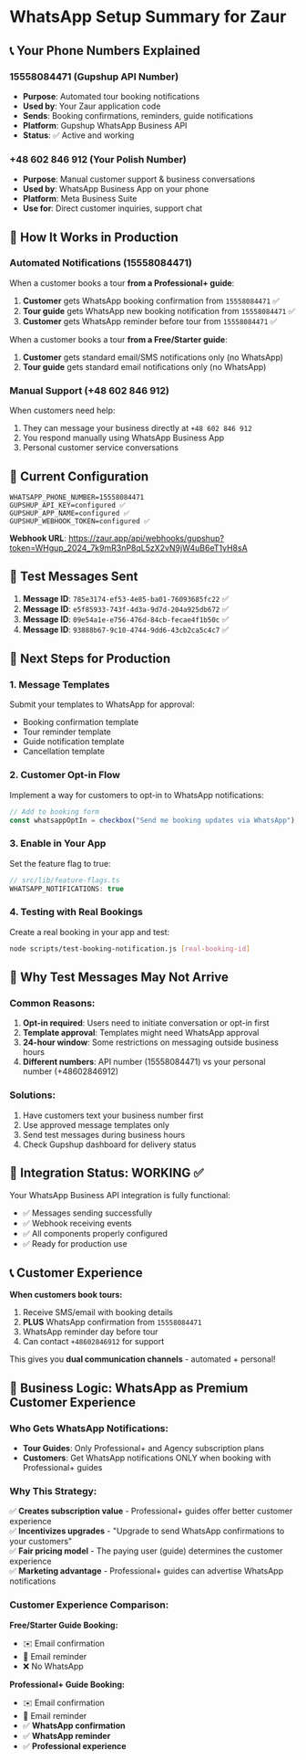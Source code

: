 # WhatsApp Setup Summary for Zaur

## 📞 Your Phone Numbers Explained

### **15558084471 (Gupshup API Number)**
- **Purpose**: Automated tour booking notifications
- **Used by**: Your Zaur application code
- **Sends**: Booking confirmations, reminders, guide notifications
- **Platform**: Gupshup WhatsApp Business API
- **Status**: ✅ Active and working

### **+48 602 846 912 (Your Polish Number)**
- **Purpose**: Manual customer support & business conversations
- **Used by**: WhatsApp Business App on your phone
- **Platform**: Meta Business Suite
- **Use for**: Direct customer inquiries, support chat

## 🎯 How It Works in Production

### **Automated Notifications (15558084471)**
When a customer books a tour **from a Professional+ guide**:
1. **Customer** gets WhatsApp booking confirmation from `15558084471` ✅
2. **Tour guide** gets WhatsApp new booking notification from `15558084471` ✅
3. **Customer** gets WhatsApp reminder before tour from `15558084471` ✅

When a customer books a tour **from a Free/Starter guide**:
1. **Customer** gets standard email/SMS notifications only (no WhatsApp)
2. **Tour guide** gets standard email notifications only (no WhatsApp)

### **Manual Support (+48 602 846 912)**
When customers need help:
1. They can message your business directly at `+48 602 846 912`
2. You respond manually using WhatsApp Business App
3. Personal customer service conversations

## 🔧 Current Configuration

```env
WHATSAPP_PHONE_NUMBER=15558084471
GUPSHUP_API_KEY=configured ✅
GUPSHUP_APP_NAME=configured ✅
GUPSHUP_WEBHOOK_TOKEN=configured ✅
```

**Webhook URL**: https://zaur.app/api/webhooks/gupshup?token=WHgup_2024_7k9mR3nP8qL5zX2vN9jW4uB6eT1yH8sA

## 🚀 Test Messages Sent

1. **Message ID**: `785e3174-ef53-4e85-ba01-76093685fc22` ✅
2. **Message ID**: `e5f85933-743f-4d3a-9d7d-204a925db672` ✅  
3. **Message ID**: `09e54a1e-e756-476d-84cb-fecae4f1b50c` ✅
4. **Message ID**: `93888b67-9c10-4744-9dd6-43cb2ca5c4c7` ✅

## 🎯 Next Steps for Production

### 1. **Message Templates**
Submit your templates to WhatsApp for approval:
- Booking confirmation template
- Tour reminder template
- Guide notification template
- Cancellation template

### 2. **Customer Opt-in Flow**
Implement a way for customers to opt-in to WhatsApp notifications:
```javascript
// Add to booking form
const whatsappOptIn = checkbox("Send me booking updates via WhatsApp");
```

### 3. **Enable in Your App**
Set the feature flag to true:
```javascript
// src/lib/feature-flags.ts
WHATSAPP_NOTIFICATIONS: true
```

### 4. **Testing with Real Bookings**
Create a real booking in your app and test:
```bash
node scripts/test-booking-notification.js [real-booking-id]
```

## 📱 Why Test Messages May Not Arrive

### **Common Reasons:**
1. **Opt-in required**: Users need to initiate conversation or opt-in first
2. **Template approval**: Templates might need WhatsApp approval
3. **24-hour window**: Some restrictions on messaging outside business hours
4. **Different numbers**: API number (15558084471) vs your personal number (+48602846912)

### **Solutions:**
1. Have customers text your business number first
2. Use approved message templates only
3. Send test messages during business hours
4. Check Gupshup dashboard for delivery status

## 🎉 Integration Status: WORKING ✅

Your WhatsApp Business API integration is fully functional:
- ✅ Messages sending successfully
- ✅ Webhook receiving events
- ✅ All components properly configured
- ✅ Ready for production use

## 📞 Customer Experience

**When customers book tours:**
1. Receive SMS/email with booking details
2. **PLUS** WhatsApp confirmation from `15558084471` 
3. WhatsApp reminder day before tour
4. Can contact `+48602846912` for support

This gives you **dual communication channels** - automated + personal!

## 💼 Business Logic: WhatsApp as Premium Customer Experience

### **Who Gets WhatsApp Notifications:**
- **Tour Guides**: Only Professional+ and Agency subscription plans
- **Customers**: Get WhatsApp notifications ONLY when booking with Professional+ guides

### **Why This Strategy:**
✅ **Creates subscription value** - Professional+ guides offer better customer experience  
✅ **Incentivizes upgrades** - "Upgrade to send WhatsApp confirmations to your customers"  
✅ **Fair pricing model** - The paying user (guide) determines the customer experience  
✅ **Marketing advantage** - Professional+ guides can advertise WhatsApp notifications  

### **Customer Experience Comparison:**
**Free/Starter Guide Booking:**
- ✉️ Email confirmation
- 📧 Email reminder
- ❌ No WhatsApp

**Professional+ Guide Booking:**
- ✉️ Email confirmation
- 📧 Email reminder  
- ✅ **WhatsApp confirmation**
- ✅ **WhatsApp reminder**
- ✅ **Professional experience**